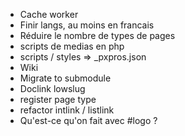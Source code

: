 - Cache worker
- Finir langs, au moins en francais
- Réduire le nombre de types de pages
- scripts de medias en php
- scripts / styles => _pxpros.json
- Wiki
- Migrate to submodule
- Doclink lowslug 
- register page type
- refactor intlink / listlink
- Qu'est-ce qu'on fait avec #logo ?